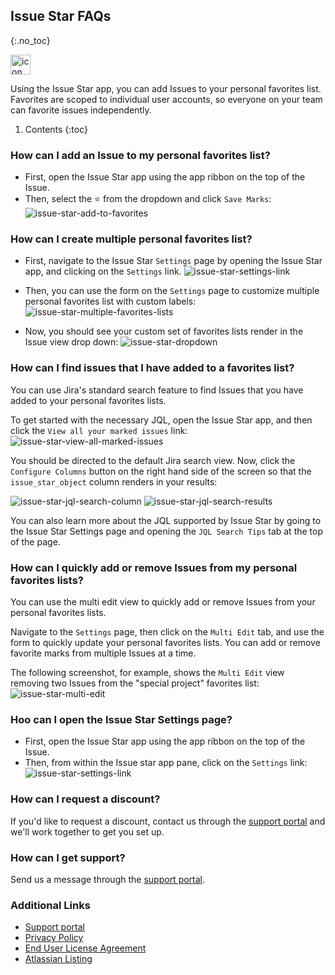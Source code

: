 ## Issue Star FAQs
{:.no_toc}

<img alt="icon" src="{{ 'assets/star-favorite-svgrepo.svg' | relative_url }}" width="32" height="32"/> 

Using the Issue Star app, you can add Issues to your personal favorites list. Favorites are scoped to individual user accounts, so everyone on your team can favorite issues independently.

1. Contents
{:toc}

### How can I add an Issue to my personal favorites list?
- First, open the Issue Star app using the app ribbon on the top of the Issue. 
- Then, select the ⭐ from the dropdown and click `Save Marks`:
![issue-star-add-to-favorites](/assets/issue-star-add-to-favorites.png)

### How can I create multiple personal favorites list?
- First, navigate to the Issue Star `Settings` page by opening the Issue Star app, and clicking on the `Settings` link.
![issue-star-settings-link](/assets/issue-star-settings-link.png)

- Then, you can use the form on the `Settings` page to customize multiple personal favorites list with custom labels:
![issue-star-multiple-favorites-lists](/assets/issue-star-multiple-favorites-lists.png)

- Now, you should see your custom set of favorites lists render in the Issue view drop down:
![issue-star-dropdown](/assets/issue-star-dropdown.png)

### How can I find issues that I have added to a favorites list?
You can use Jira's standard search feature to find Issues that you have added to your personal favorites lists. 

To get started with the necessary JQL, open the Issue Star app, and then click the `View all your marked issues` link:
![issue-star-view-all-marked-issues](/assets/issue-star-view-all-marked-issues.png)

You should be directed to the default Jira search view. Now, click the `Configure Columns` button on the right hand side of the screen so that the `issue_star_object` column renders in your results:

![issue-star-jql-search-column](/assets/issue-star-jql-search-column.png)
![issue-star-jql-search-results](/assets/issue-star-jql-search-results.png)

You can also learn more about the JQL supported by Issue Star by going to the Issue Star Settings page and opening the `JQL Search Tips` tab at the top of the page.

### How can I quickly add or remove Issues from my personal favorites lists?
You can use the multi edit view to quickly add or remove Issues from your personal favorites lists. 

Navigate to the `Settings` page, then click on the `Multi Edit` tab, and use the form to quickly update your personal favorites lists. You can add or remove favorite marks from multiple Issues at a time. 

The following screenshot, for example, shows the `Multi Edit` view removing two Issues from the "special project" favorites list:
![issue-star-multi-edit](/assets/issue-star-multi-edit.png)

### Hoo can I open the Issue Star Settings page?
- First, open the Issue Star app using the app ribbon on the top of the Issue. 
- Then, from within the Issue star app pane, click on the `Settings` link:
![issue-star-settings-link](/assets/issue-star-settings-link.png)

### How can I request a discount?
If you'd like to request a discount, contact us through the [support portal](https://firstdawnllc.atlassian.net/servicedesk/customer/portal/1) and we'll work together to get you set up.

### How can I get support?
Send us a message through the [support portal](https://firstdawnllc.atlassian.net/servicedesk/customer/portal/1).

### Additional Links
- [Support portal](https://firstdawnllc.atlassian.net/servicedesk/customer/portal/1)
- [Privacy Policy](/issue-star-privacy)
- [End User License Agreement](issue-star-eula)
- [Atlassian Listing](https://marketplace.atlassian.com/1234079)
